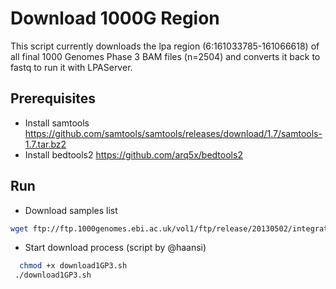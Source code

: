 
# Download 1000G Region

This script currently downloads the lpa region (6:161033785-161066618) of all final 1000 Genomes Phase 3 BAM files (n=2504) and converts it back to fastq to run it with LPAServer.

## Prerequisites
* Install samtools https://github.com/samtools/samtools/releases/download/1.7/samtools-1.7.tar.bz2
* Install bedtools2 https://github.com/arq5x/bedtools2

## Run

* Download samples list

 ```bash
 wget ftp://ftp.1000genomes.ebi.ac.uk/vol1/ftp/release/20130502/integrated_call_samples_v3.20130502.ALL.panel -O samples.txt
```

* Start download process (script by @haansi)

 ```bash
   chmod +x download1GP3.sh
  ./download1GP3.sh
```
